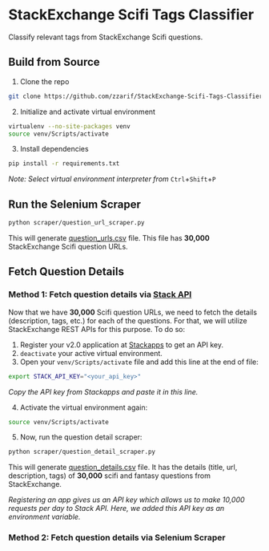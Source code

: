 # StackExchange Scifi Tags Classifier
Classify relevant tags from StackExchange Scifi questions.

## Build from Source
1. Clone the repo
```bash
git clone https://github.com/zzarif/StackExchange-Scifi-Tags-Classifier.git
```
2. Initialize and activate virtual environment
```bash
virtualenv --no-site-packages venv
source venv/Scripts/activate
```
3. Install dependencies
```bash
pip install -r requirements.txt
```
*Note: Select virtual environment interpreter from* `Ctrl`+`Shift`+`P`

## Run the Selenium Scraper
```bash
python scraper/question_url_scraper.py
```
This will generate [question_urls.csv](data/question_urls.csv) file. This file has **30,000** StackExchange Scifi question URLs.

## Fetch Question Details
### Method 1: Fetch question details via [Stack API](https://api.stackexchange.com/)
Now that we have **30,000** Scifi question URLs, we need to fetch the details (description, tags, etc.) for each of the questions. For that, we will utilize StackExchange REST APIs for this purpose. To do so:
1. Register your v2.0 application at [Stackapps](https://stackapps.com/apps/oauth/register) to get an API key.
2. `deactivate` your active virtual environment.
3. Open your `venv/Scripts/activate` file and add this line at the end of file:
```bash
export STACK_API_KEY="<your_api_key>"
```
*Copy the API key from Stackapps and paste it in this line.*

4. Activate the virtual environment again:
```bash
source venv/Scripts/activate
```
5. Now, run the question detail scraper:
```bash
python scraper/question_detail_scraper.py
```
This will generate [question_details.csv](data/question_details.csv) file. It has the details (title, url, description, tags) of **30,000** scifi and fantasy questions from StackExchange.

*Registering an app gives us an API key which allows us to make 10,000 requests per day to Stack API. Here, we added this API key as an environment variable.*

### Method 2: Fetch question details via Selenium Scraper
